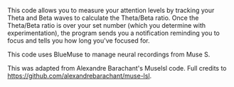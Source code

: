 This code allows you to measure your attention levels by tracking your Theta and Beta waves to calculate the Theta/Beta ratio. Once the Theta/Beta ratio is over your set number (which you determine with experimentation), the program sends you a notification reminding you to focus and tells you how long you've focused for. 

This code uses BlueMuse to manage neural recordings from Muse S. 

This was adapted from Alexandre Barachant's Muselsl code. Full credits to https://github.com/alexandrebarachant/muse-lsl. 
